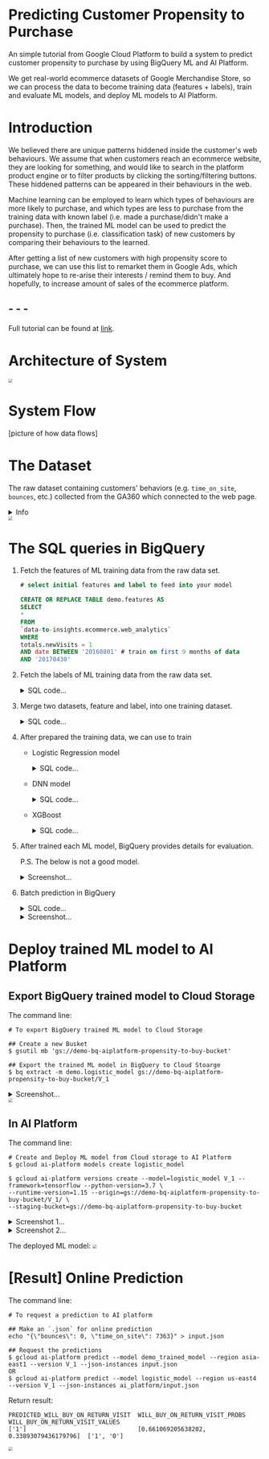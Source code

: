 # Predicting Customer Propensity to Purchase
An simple tutorial from Google Cloud Platform to build a system to predict customer propensity to purchase by using BigQuery ML and AI Platform.

We get real-world ecommerce datasets of Google Merchandise Store, so we can process the data to become training data (features + labels), train and evaluate ML models, and deploy ML models to AI Platform. 


# Introduction

We believed there are unique patterns hiddened inside the customer's web behaviours. We assume that when customers reach an ecommerce website, they are looking for something, and would like to search in the platform product engine or to filter products by clicking the sorting/filtering buttons. These hiddened patterns can be appeared in their behaviours in the web. 

Machine learning can be employed to learn which types of behaviours are more likely to purchase, and which types are less to purchase from the training data with known label (i.e. made a purchase/didn't make a purchase). Then, the trained ML model can be used to predict the propensity to purchase (i.e. classification task) of new customers by comparing their behaviours to the learned.

After getting a list of new customers with high propensity score to purchase, we can use this list to remarket them in Google Ads, which ultimately hope to re-arise their interests / remind them to buy. And hopefully, to increase amount of sales of the ecommerce platform.

## - - - 
Full tutorial can be found at [link](https://cloud.google.com/architecture/predicting-customer-propensity-to-buy).


# Architecture of System

<img src="img\system-diagram-2.png" style="zoom:50%;" />


# System Flow

[picture of how data flows]


# The Dataset

The raw dataset containing customers' behaviors (e.g. `time_on_site`, `bounces`, etc.) collected from the GA360 which connected to the web page. 

<details>
<summary>Info</summary>
<p>
<img src="img\bq-01-raw-dataset-1-labels.png" style="zoom:50%;" />
</p>
</details>

<img src="img\bq-01-raw-dataset-2-features.png" style="zoom:50%;" />


# The SQL queries in BigQuery

1. Fetch the features of ML training data from the raw data set.

    ```sql
    # select initial features and label to feed into your model
    
    CREATE OR REPLACE TABLE demo.features AS
    SELECT
    *
    FROM
    `data-to-insights.ecommerce.web_analytics`
    WHERE
    totals.newVisits = 1
    AND date BETWEEN '20160801' # train on first 9 months of data
    AND '20170430'
    ```
    
2. Fetch the labels of ML training data from the raw data set.

    <details>
    <summary>SQL code...</summary>
    <p>

    ```sql
    # select initial features and label to feed into your model
    CREATE OR REPLACE TABLE demo.labels AS
    
    SELECT
    *
    FROM
    `bigquery-public-data.google_analytics_sample.*`
    ```
    </p>
    </details>

3. Merge two datasets, feature and label, into one training dataset.

    <details>
    <summary>SQL code...</summary>
    <p>

    ```sql
    CREATE OR REPLACE TABLE demo.propensity_data AS
    SELECT
        fullVisitorId,
        bounces,
        time_on_site,
        will_buy_on_return_visit
    FROM (
            # select features
            SELECT
            fullVisitorId,
            IFNULL(totals.bounces, 0) AS bounces,
            IFNULL(totals.timeOnSite, 0) AS time_on_site
            FROM
            `demo.features`
            WHERE
            totals.newVisits = 1
            AND date BETWEEN '20160801' # train on first 9 months of data
            AND '20170430'
        )
    JOIN (
            SELECT
            fullvisitorid,
            IF (
                COUNTIF (
                        totals.transactions > 0
                        AND totals.newVisits IS NULL
                        ) > 0,
                1,
                0
                ) AS will_buy_on_return_visit
            FROM
            `demo.labels`
            GROUP BY
            fullvisitorid
        )
    USING (fullVisitorId)
    ORDER BY time_on_site DESC;
    ```
    </p>
    </details>

4. After prepared the training data, we can use to train 

   * Logistic Regression model

        <details>
        <summary>SQL code...</summary>
        <p>

        ```sql
        CREATE OR REPLACE MODEL `demo.logistic_model`
        OPTIONS(MODEL_TYPE = 'logistic_reg',
                labels = [ 'will_buy_on_return_visit' ]
                )
        AS
        SELECT * EXCEPT (fullVisitorId, name, email, phone_number, credit_card)
        FROM `demo.training_data`;
        ```
        </p>
        </details>

   * DNN model

        <details>
        <summary>SQL code...</summary>
        <p>

        ```sql
        CREATE OR REPLACE MODEL `demo.dnn_model`
        OPTIONS(MODEL_TYPE='DNN_CLASSIFIER',
                ACTIVATION_FN = 'RELU',
                BATCH_SIZE = 2048,
                DROPOUT = 0.1,
                EARLY_STOP = FALSE,
                HIDDEN_UNITS = [128, 128, 128],
                LEARN_RATE=0.001,
                MAX_ITERATIONS = 50,
                OPTIMIZER = 'ADAGRAD',
                INPUT_LABEL_COLS = ['will_buy_on_return_visit']
                )
        AS
        SELECT * EXCEPT (fullVisitorId, name, email, phone_number, credit_card)
        FROM `demo.training_data`;
        ```

   * XGBoost

        <details>
        <summary>SQL code...</summary>
        <p>

        ```sql
        CREATE OR REPLACE MODEL `demo.xgboost_model`
        OPTIONS(MODEL_TYPE = 'BOOSTED_TREE_CLASSIFIER',
                BOOSTER_TYPE = 'GBTREE',
                NUM_PARALLEL_TREE = 1,
                MAX_ITERATIONS = 50,
                TREE_METHOD = 'HIST',
                EARLY_STOP = FALSE,
                SUBSAMPLE = 0.85,
                INPUT_LABEL_COLS = ['will_buy_on_return_visit']
                )
        AS
        SELECT * EXCEPT (fullVisitorId, name, email, phone_number, credit_card)
        FROM `demo.training_data`;
        ```
        </p>
        </details>

5. After trained each ML model, BigQuery provides details for evaluation.
    
    P.S. The below is not a good model.
    <details>
    <summary>Screenshot...</summary>
    <p>
    <img src="img\bq-02-ml-evaluation.png" style="zoom:50%;" /> 
    </p>
    </details>

6. Batch prediction in BigQuery
    <details>
    <summary>SQL code...</summary>
    <p>
    
    ```sql
    # predict the inputs (rows) from the input table
    SELECT
        fullVisitorId,
        predicted_will_buy_on_return_visit
    FROM ML.PREDICT(MODEL demo.logistic_model,
    (
        SELECT
        fullVisitorId,
        bounces,
        time_on_site
        from demo.propensity_data
    ))
    ```
    </p>
    </details>

    <details>
    <summary>Screenshot...</summary>
    <p>
    <img src="img\bq-03-ml-batch-prediction.png" style="zoom:50%;" />
    </p>
    </details>


# Deploy trained ML model to AI Platform

## Export BigQuery trained model to Cloud Storage

The command line:
```
# To export BigQuery trained ML model to Cloud Storage

## Create a new Busket
$ gsutil mb 'gs://demo-bq-aiplatform-propensity-to-buy-bucket'

## Export the trained ML model in BigQuery to Cloud Stoarge
$ bq extract -m demo.logistic_model gs://demo-bq-aiplatform-propensity-to-buy-bucket/V_1
```

<details>
<summary>Screenshot...</summary>
<p>
<img src="img\gcs-02-cloud-shell-save-bq-model.png" style="zoom:50%;" />
</p>
</details>
<img src="img\gcs-01-save-bq-model.png" style="zoom:50%;" />

## In AI Platform

The command line:
```
# Create and Deploy ML model from Cloud storage to AI Platform
$ gcloud ai-platform models create logistic_model

$ gcloud ai-platform versions create --model=logistic_model V_1 --framework=tensorflow --python-version=3.7 \
--runtime-version=1.15 --origin=gs://demo-bq-aiplatform-propensity-to-buy-bucket/V_1/ \
--staging-bucket=gs://demo-bq-aiplatform-propensity-to-buy-bucket
```

<details>
<summary>Screenshot 1...</summary>
<p>
<img src="img\ai-platform-01-cloud-shell-create-model.png" style="zoom:50%;" /> 
</p>
</details>

<details>
<summary>Screenshot 2...</summary>
<p>
<img src="img\ai-platform-02-cloud-shell-deploy-model.png" style="zoom:50%;" /> 
</p>
</details>

The deployed ML model:
<img src="img\ai-platform-03-deployed-model.png" style="zoom:50%;" /> 


# [Result] Online Prediction

The command line:
```
# To request a prediction to AI platform

## Make an `.json` for online prediction
echo "{\"bounces\": 0, \"time_on_site\": 7363}" > input.json

## Request the predictions
$ gcloud ai-platform predict --model demo_trained_model --region asia-east1 --version V_1 --json-instances input.json
OR 
$ gcloud ai-platform predict --model logistic_model --region us-east4 --version V_1 --json-instances ai_platform/input.json
```

Return result:
```
PREDICTED_WILL_BUY_ON_RETURN_VISIT  WILL_BUY_ON_RETURN_VISIT_PROBS            WILL_BUY_ON_RETURN_VISIT_VALUES
['1']                               [0.661069205638202, 0.33893079436179796]  ['1', '0']
```

<img src="img\ai-platform-04-online-prediction.png" style="zoom:50%;" /> 
